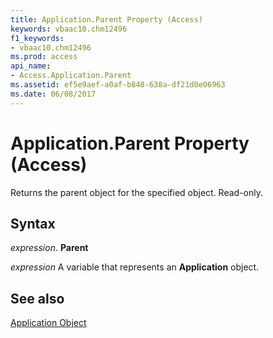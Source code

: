 ```yaml
---
title: Application.Parent Property (Access)
keywords: vbaac10.chm12496
f1_keywords:
- vbaac10.chm12496
ms.prod: access
api_name:
- Access.Application.Parent
ms.assetid: ef5e9aef-a0af-b848-638a-df21d0e06963
ms.date: 06/08/2017
---
```



# Application.Parent Property (Access)

Returns the parent object for the specified object. Read-only.


## Syntax

 _expression_. **Parent**

 _expression_ A variable that represents an **Application** object.


## See also


[Application Object](Access.Application.md)

